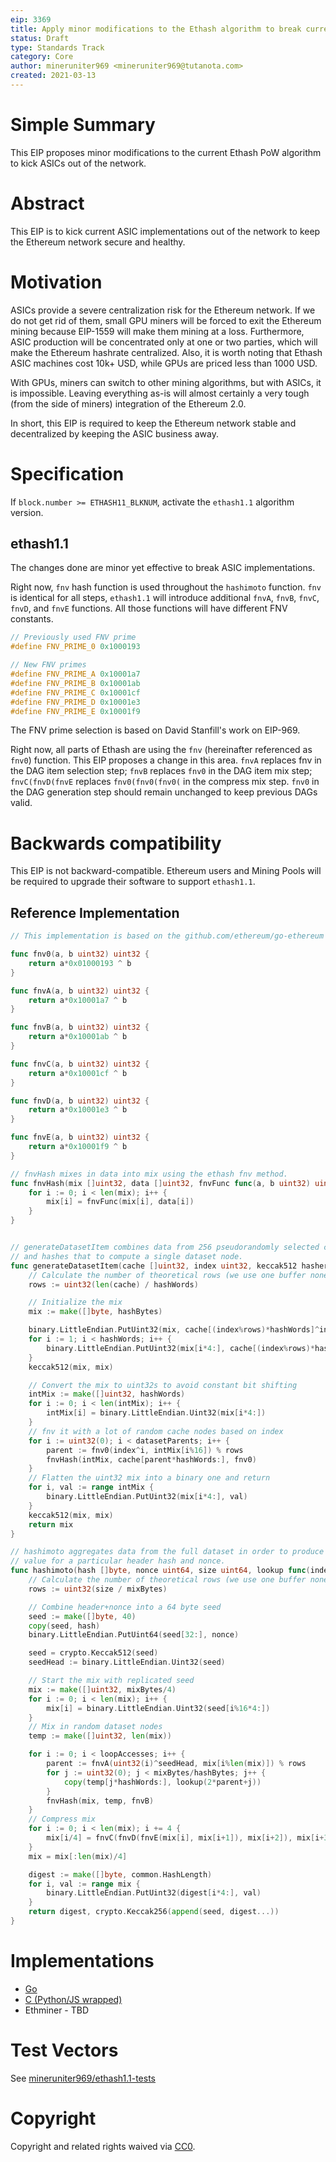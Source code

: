 ```yaml
---
eip: 3369
title: Apply minor modifications to the Ethash algorithm to break current ASIC implementations
status: Draft
type: Standards Track
category: Core
author: mineruniter969 <mineruniter969@tutanota.com>
created: 2021-03-13
---
```


# Simple Summary

This EIP proposes minor modifications to the current Ethash PoW algorithm to kick ASICs out of the network.

# Abstract

This EIP is to kick current ASIC implementations out of the network to keep the Ethereum network secure and healthy.

# Motivation

ASICs provide a severe centralization risk for the Ethereum network. If we do not get rid of them, small GPU miners will be forced to exit the Ethereum mining because EIP-1559 will make them mining at a loss. Furthermore, ASIC production will be concentrated only at one or two parties, which will make the Ethereum hashrate centralized. Also, it is worth noting that Ethash ASIC machines cost 10k+ USD, while GPUs are priced less than 1000 USD.

With GPUs, miners can switch to other mining algorithms, but with ASICs, it is impossible. Leaving everything as-is will almost certainly a very tough (from the side of miners) integration of the Ethereum 2.0.

In short, this EIP is required to keep the Ethereum network stable and decentralized by keeping the ASIC business away.

# Specification

If `block.number >= ETHASH11_BLKNUM`, activate the `ethash1.1` algorithm version.

## ethash1.1

The changes done are minor yet effective to break ASIC implementations.

Right now, `fnv` hash function is used throughout the `hashimoto` function. `fnv` is identical for all steps, `ethash1.1` will introduce additional `fnvA`, `fnvB`, `fnvC`, `fnvD`, and `fnvE` functions. All those functions will have different FNV constants.

```c
// Previously used FNV prime
#define FNV_PRIME_0 0x1000193

// New FNV primes
#define FNV_PRIME_A 0x10001a7
#define FNV_PRIME_B 0x10001ab
#define FNV_PRIME_C 0x10001cf
#define FNV_PRIME_D 0x10001e3
#define FNV_PRIME_E 0x10001f9
```

The FNV prime selection is based on David Stanfill's work on EIP-969.

Right now, all parts of Ethash are using the `fnv` (hereinafter referenced as `fnv0`) function. This EIP proposes a change in this area. `fnvA` replaces fnv in the DAG item selection step; `fnvB` replaces `fnv0` in the DAG item mix step; `fnvC(fnvD(fnvE` replaces `fnv0(fnv0(fnv0(` in the compress mix step. `fnv0` in the DAG generation step should remain unchanged to keep previous DAGs valid.

# Backwards compatibility

This EIP is not backward-compatible. Ethereum users and Mining Pools will be required to upgrade their software to support `ethash1.1`.

## Reference Implementation

```go
// This implementation is based on the github.com/ethereum/go-ethereum code and is licensed under the Lesser GNU General Public License v3

func fnv0(a, b uint32) uint32 {
    return a*0x01000193 ^ b
}

func fnvA(a, b uint32) uint32 {
    return a*0x10001a7 ^ b
}

func fnvB(a, b uint32) uint32 {
    return a*0x10001ab ^ b
}

func fnvC(a, b uint32) uint32 {
    return a*0x10001cf ^ b
}

func fnvD(a, b uint32) uint32 {
    return a*0x10001e3 ^ b
}

func fnvE(a, b uint32) uint32 {
    return a*0x10001f9 ^ b
}

// fnvHash mixes in data into mix using the ethash fnv method.
func fnvHash(mix []uint32, data []uint32, fnvFunc func(a, b uint32) uint32) {
    for i := 0; i < len(mix); i++ {
        mix[i] = fnvFunc(mix[i], data[i])
    }
}


// generateDatasetItem combines data from 256 pseudorandomly selected cache nodes,
// and hashes that to compute a single dataset node.
func generateDatasetItem(cache []uint32, index uint32, keccak512 hasher) []byte {
    // Calculate the number of theoretical rows (we use one buffer nonetheless)
    rows := uint32(len(cache) / hashWords)

    // Initialize the mix
    mix := make([]byte, hashBytes)

    binary.LittleEndian.PutUint32(mix, cache[(index%rows)*hashWords]^index)
    for i := 1; i < hashWords; i++ {
        binary.LittleEndian.PutUint32(mix[i*4:], cache[(index%rows)*hashWords+uint32(i)])
    }
    keccak512(mix, mix)

    // Convert the mix to uint32s to avoid constant bit shifting
    intMix := make([]uint32, hashWords)
    for i := 0; i < len(intMix); i++ {
        intMix[i] = binary.LittleEndian.Uint32(mix[i*4:])
    }
    // fnv it with a lot of random cache nodes based on index
    for i := uint32(0); i < datasetParents; i++ {
        parent := fnv0(index^i, intMix[i%16]) % rows
        fnvHash(intMix, cache[parent*hashWords:], fnv0)
    }
    // Flatten the uint32 mix into a binary one and return
    for i, val := range intMix {
        binary.LittleEndian.PutUint32(mix[i*4:], val)
    }
    keccak512(mix, mix)
    return mix
}

// hashimoto aggregates data from the full dataset in order to produce our final
// value for a particular header hash and nonce.
func hashimoto(hash []byte, nonce uint64, size uint64, lookup func(index uint32) []uint32) ([]byte, []byte) {
    // Calculate the number of theoretical rows (we use one buffer nonetheless)
    rows := uint32(size / mixBytes)

    // Combine header+nonce into a 64 byte seed
    seed := make([]byte, 40)
    copy(seed, hash)
    binary.LittleEndian.PutUint64(seed[32:], nonce)

    seed = crypto.Keccak512(seed)
    seedHead := binary.LittleEndian.Uint32(seed)

    // Start the mix with replicated seed
    mix := make([]uint32, mixBytes/4)
    for i := 0; i < len(mix); i++ {
        mix[i] = binary.LittleEndian.Uint32(seed[i%16*4:])
    }
    // Mix in random dataset nodes
    temp := make([]uint32, len(mix))

    for i := 0; i < loopAccesses; i++ {
        parent := fnvA(uint32(i)^seedHead, mix[i%len(mix)]) % rows
        for j := uint32(0); j < mixBytes/hashBytes; j++ {
            copy(temp[j*hashWords:], lookup(2*parent+j))
        }
        fnvHash(mix, temp, fnvB)
    }
    // Compress mix
    for i := 0; i < len(mix); i += 4 {
        mix[i/4] = fnvC(fnvD(fnvE(mix[i], mix[i+1]), mix[i+2]), mix[i+3])
    }
    mix = mix[:len(mix)/4]

    digest := make([]byte, common.HashLength)
    for i, val := range mix {
        binary.LittleEndian.PutUint32(digest[i*4:], val)
    }
    return digest, crypto.Keccak256(append(seed, digest...))
}
```


# Implementations

- [Go](https://github.com/mineruniter969/ethash1.1-go)
- [C (Python/JS wrapped)](https://github.com/mineruniter969/ethash1.1-c)
- Ethminer - TBD

# Test Vectors

See [mineruniter969/ethash1.1-tests](https://github.com/mineruniter969/ethash1.1-tests)

# Copyright

Copyright and related rights waived via [CC0](https://creativecommons.org/publicdomain/zero/1.0/).